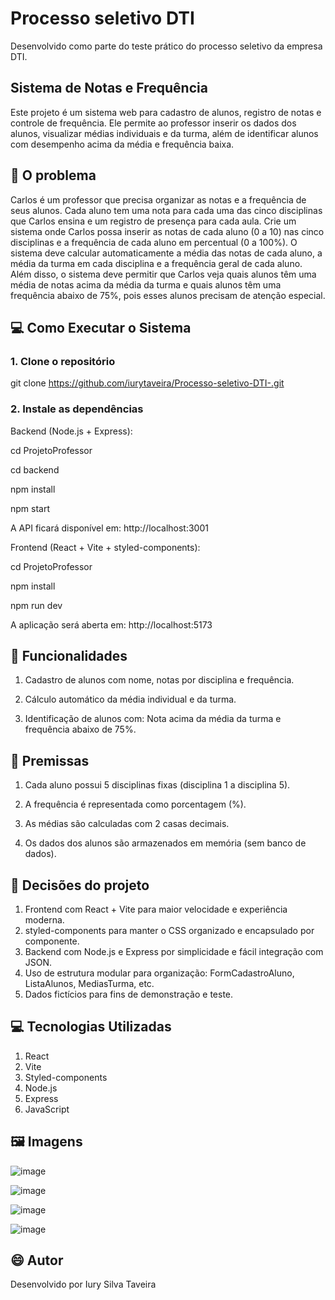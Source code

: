# Processo seletivo DTI
Desenvolvido como parte do teste prático do processo seletivo da empresa DTI.
##  Sistema de Notas e Frequência
Este projeto é um sistema web para cadastro de alunos, registro de notas e controle de frequência. Ele permite ao professor inserir os dados dos alunos, visualizar médias individuais e da turma, além de identificar alunos com desempenho acima da média e frequência baixa.

## 📌 O problema
Carlos é um professor que precisa organizar as notas e a frequência de seus alunos. Cada aluno tem uma nota para cada uma das cinco disciplinas que Carlos ensina e um registro de presença para cada aula. Crie um sistema onde Carlos possa inserir as notas
de cada aluno (0 a 10) nas cinco disciplinas e a frequência de cada aluno em percentual (0 a 100%). O sistema deve calcular automaticamente a média das notas de cada aluno, a média da turma em cada disciplina e a frequência geral de cada aluno. Além disso, o sistema deve permitir que Carlos veja quais alunos têm uma média de notas acima da média da turma e quais alunos têm uma frequência abaixo de 75%, pois esses alunos precisam de atenção especial.

## 💻 Como Executar o Sistema
### 1. Clone o repositório
git clone https://github.com/iurytaveira/Processo-seletivo-DTI-.git
### 2. Instale as dependências
Backend (Node.js + Express):

cd ProjetoProfessor

cd backend

npm install

npm start

A API ficará disponível em: http://localhost:3001

Frontend (React + Vite + styled-components):

cd ProjetoProfessor

npm install

npm run dev

A aplicação será aberta em: http://localhost:5173

## 🚀 Funcionalidades
1) Cadastro de alunos com nome, notas por disciplina e frequência.

2) Cálculo automático da média individual e da turma.

3) Identificação de alunos com: Nota acima da média da turma e frequência abaixo de 75%.


## 📝 Premissas 
1) Cada aluno possui 5 disciplinas fixas (disciplina 1 a disciplina 5).

2) A frequência é representada como porcentagem (%).

3) As médias são calculadas com 2 casas decimais.

4) Os dados dos alunos são armazenados em memória (sem banco de dados).

## 🧠 Decisões do projeto 
1) Frontend com React + Vite para maior velocidade e experiência moderna.
2) styled-components para manter o CSS organizado e encapsulado por componente.
3) Backend com Node.js e Express por simplicidade e fácil integração com JSON.
4) Uso de estrutura modular para organização:
FormCadastroAluno, ListaAlunos, MediasTurma, etc.
5) Dados fictícios para fins de demonstração e teste.

## 💻 Tecnologias Utilizadas
1. React
2. Vite
3. Styled-components
4. Node.js
5. Express
6. JavaScript
 
## 🖼️ Imagens 
![image](https://github.com/user-attachments/assets/7a00ced8-c0d4-40ec-8a57-70d6392905d9)

![image](https://github.com/user-attachments/assets/fd83ccb1-47f2-4fbd-9be4-f926ef473bfc)

![image](https://github.com/user-attachments/assets/84ff90bc-7f51-4056-8981-eab8b9419935)

![image](https://github.com/user-attachments/assets/d8f6e37b-05f4-4a7b-845a-c7504b83ad38)


## 😄 Autor 
Desenvolvido por Iury Silva Taveira

